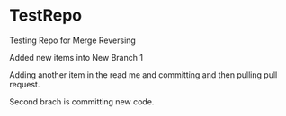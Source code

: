 # TestRepo
Testing Repo for Merge Reversing



Added new items into New Branch 1




Adding another item in the read me and committing and then pulling  pull request.




Second brach is committing new code.
